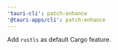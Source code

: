```yaml
---
'tauri-cli': patch:enhance
'@tauri-apps/cli': patch:enhance
---
```


Add `rustls` as default Cargo feature.
